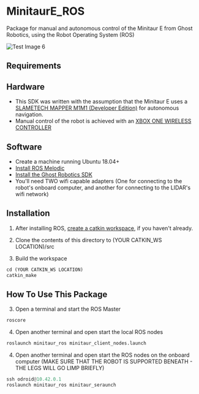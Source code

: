 # MinitaurE_ROS
Package for manual and autonomous control of the Minitaur E from Ghost Robotics, using the Robot Operating System (ROS)

![Test Image 6](master/images/minitaur.jpeg)

## Requirements
## Hardware
* This SDK was written with the assumption that the Minitaur E uses a [SLAMETECH MAPPER M1M1 (Developer Edition)](https://www.slamtec.com/en/Lidar/Mapper) for autonomous navigation. 
* Manual control of the robot is achieved with an [XBOX ONE WIRELESS CONTROLLER](https://www.amazon.com/Xbox-Wireless-Controller-Black-one/dp/B01LPZM7VI?th=1) 

## Software
* Create a machine running Ubuntu 18.04+
* [Install ROS Melodic](http://wiki.ros.org/melodic/Installation/Ubuntu)
* [Install the Ghost Robotics SDK](https://gitlab.com/ghostrobotics/SDK/-/jobs/artifacts/master/download?job=deploy_artifact)
* You'll need TWO wifi capable adapters (One for connecting to the robot's onboard computer, and another for connecting to the LIDAR's wifi network)

## Installation
1. After installing ROS, [create a catkin workspace](http://wiki.ros.org/catkin/Tutorials/create_a_workspace), if you haven't already.

2. Clone the contents of this directory to (YOUR CATKIN_WS LOCATION)/src

3. Build the workspace 
```python
cd (YOUR CATKIN_WS LOCATION)
catkin_make
```

## How To Use This Package
3. Open a terminal and start the ROS Master
```python
roscore
```

4. Open another terminal and open start the local ROS nodes 
```python
roslaunch minitaur_ros minitaur_client_nodes.launch
```

4. Open another terminal and open start the ROS nodes on the onboard computer (MAKE SURE THAT THE ROBOT IS SUPPORTED BENEATH - THE LEGS WILL GO LIMP BRIEFLY) 
```python
ssh odroid@10.42.0.1
roslaunch minitaur_ros minitaur_seraunch
```
